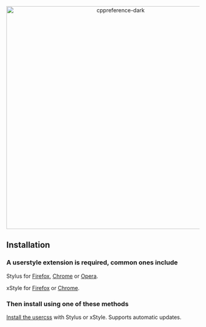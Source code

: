 <p align="center">
<img alt="cppreference-dark" src="https://cdn2.arqadium.com/f/be0ae6462da64c56b65902caadb2a976/unknown.svg" width="580">
</p>

## Installation

### A userstyle extension is required, common ones include

Stylus for [Firefox](https://addons.mozilla.org/en-US/firefox/addon/styl-us/), [Chrome](https://chrome.google.com/webstore/detail/stylus/clngdbkpkpeebahjckkjfobafhncgmne) or [Opera](https://addons.opera.com/en-gb/extensions/details/stylus/).

xStyle for [Firefox](https://addons.mozilla.org/firefox/addon/xstyle/) or [Chrome](https://chrome.google.com/webstore/detail/xstyle/hncgkmhphmncjohllpoleelnibpmccpj).

### Then install using one of these methods

[Install the usercss](https://github.com/nicholatian/cppreference-dark/raw/master/cppreference-dark.user.css) with Stylus or xStyle. Supports automatic updates.
